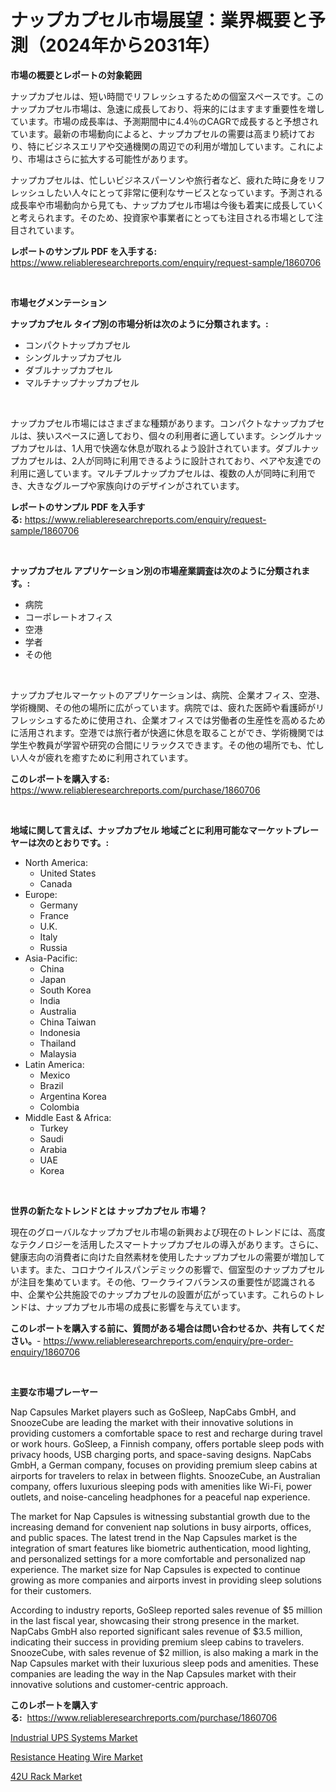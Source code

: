 <p><h1>ナップカプセル市場展望：業界概要と予測（2024年から2031年）</h1></p><p><strong>市場の概要とレポートの対象範囲</strong></p>
<p><p>ナップカプセルは、短い時間でリフレッシュするための個室スペースです。このナップカプセル市場は、急速に成長しており、将来的にはますます重要性を増しています。市場の成長率は、予測期間中に4.4％のCAGRで成長すると予想されています。最新の市場動向によると、ナップカプセルの需要は高まり続けており、特にビジネスエリアや交通機関の周辺での利用が増加しています。これにより、市場はさらに拡大する可能性があります。</p><p>ナップカプセルは、忙しいビジネスパーソンや旅行者など、疲れた時に身をリフレッシュしたい人々にとって非常に便利なサービスとなっています。予測される成長率や市場動向から見ても、ナップカプセル市場は今後も着実に成長していくと考えられます。そのため、投資家や事業者にとっても注目される市場として注目されています。</p></p>
<p><strong>レポートのサンプル PDF を入手する:</strong> <a href="https://www.reliableresearchreports.com/enquiry/request-sample/1860706">https://www.reliableresearchreports.com/enquiry/request-sample/1860706</a></p>
<p>&nbsp;</p>
<p><strong>市場セグメンテーション</strong></p>
<p><strong>ナップカプセル タイプ別の市場分析は次のように分類されます。:</strong></p>
<p><ul><li>コンパクトナップカプセル</li><li>シングルナップカプセル</li><li>ダブルナップカプセル</li><li>マルチナップナップカプセル</li></ul></p>
<p>&nbsp;</p>
<p><p>ナップカプセル市場にはさまざまな種類があります。コンパクトなナップカプセルは、狭いスペースに適しており、個々の利用者に適しています。シングルナップカプセルは、1人用で快適な休息が取れるよう設計されています。ダブルナップカプセルは、2人が同時に利用できるように設計されており、ペアや友達での利用に適しています。マルチプルナップカプセルは、複数の人が同時に利用でき、大きなグループや家族向けのデザインがされています。</p></p>
<p><strong>レポートのサンプル PDF を入手する:</strong>&nbsp;<a href="https://www.reliableresearchreports.com/enquiry/request-sample/1860706">https://www.reliableresearchreports.com/enquiry/request-sample/1860706</a></p>
<p>&nbsp;</p>
<p><strong> ナップカプセル アプリケーション別の市場産業調査は次のように分類されます。:</strong></p>
<p><ul><li>病院</li><li>コーポレートオフィス</li><li>空港</li><li>学者</li><li>その他</li></ul></p>
<p>&nbsp;</p>
<p><p>ナップカプセルマーケットのアプリケーションは、病院、企業オフィス、空港、学術機関、その他の場所に広がっています。病院では、疲れた医師や看護師がリフレッシュするために使用され、企業オフィスでは労働者の生産性を高めるために活用されます。空港では旅行者が快適に休息を取ることができ、学術機関では学生や教員が学習や研究の合間にリラックスできます。その他の場所でも、忙しい人々が疲れを癒すために利用されています。</p></p>
<p><strong>このレポートを購入する:</strong>&nbsp; <a href="https://www.reliableresearchreports.com/purchase/1860706">https://www.reliableresearchreports.com/purchase/1860706</a></p>
<p>&nbsp;</p>
<p><strong>地域に関して言えば、ナップカプセル 地域ごとに利用可能なマーケットプレーヤーは次のとおりです。:</strong></p>
<p><ul>
    <li>
        North America:
        <ul>
            <li>United States</li>
            <li>Canada</li>
        </ul>
    </li>
    <li>
        Europe:
        <ul>
            <li>Germany</li>
            <li>France</li>
            <li>U.K.</li>
            <li>Italy</li>
            <li>Russia</li>
        </ul>
    </li>
    <li>
        Asia-Pacific:
        <ul>
            <li>China</li>
            <li>Japan</li>
            <li>South Korea</li>
            <li>India</li>
            <li>Australia</li>
            <li>China Taiwan</li>
            <li>Indonesia</li>
            <li>Thailand</li>
            <li>Malaysia</li>
        </ul>
    </li>
    <li>
        Latin America:
        <ul>
            <li>Mexico</li>
            <li>Brazil</li>
            <li>Argentina Korea</li>
            <li>Colombia</li>
        </ul>
    </li>
    <li>
        Middle East & Africa:
        <ul>
            <li>Turkey</li>
            <li>Saudi</li>
            <li>Arabia</li>
            <li>UAE</li>
            <li>Korea</li>
        </ul>
    </li>
    </ul></p>
<p>&nbsp;</p>
<p><strong>世界の新たなトレンドとは ナップカプセル 市場？</strong></p>
<p><p>現在のグローバルなナップカプセル市場の新興および現在のトレンドには、高度なテクノロジーを活用したスマートナップカプセルの導入があります。さらに、健康志向の消費者に向けた自然素材を使用したナップカプセルの需要が増加しています。また、コロナウイルスパンデミックの影響で、個室型のナップカプセルが注目を集めています。その他、ワークライフバランスの重要性が認識される中、企業や公共施設でのナップカプセルの設置が広がっています。これらのトレンドは、ナップカプセル市場の成長に影響を与えています。</p></p>
<p><strong>このレポートを購入する前に、質問がある場合は問い合わせるか、共有してください。</strong>- <a href="https://www.reliableresearchreports.com/enquiry/pre-order-enquiry/1860706">https://www.reliableresearchreports.com/enquiry/pre-order-enquiry/1860706</a></p>
<p>&nbsp;</p>
<p><strong>主要な市場プレーヤー</strong></p>
<p><p>Nap Capsules Market players such as GoSleep, NapCabs GmbH, and SnoozeCube are leading the market with their innovative solutions in providing customers a comfortable space to rest and recharge during travel or work hours. GoSleep, a Finnish company, offers portable sleep pods with privacy hoods, USB charging ports, and space-saving designs. NapCabs GmbH, a German company, focuses on providing premium sleep cabins at airports for travelers to relax in between flights. SnoozeCube, an Australian company, offers luxurious sleeping pods with amenities like Wi-Fi, power outlets, and noise-canceling headphones for a peaceful nap experience.</p><p>The market for Nap Capsules is witnessing substantial growth due to the increasing demand for convenient nap solutions in busy airports, offices, and public spaces. The latest trend in the Nap Capsules market is the integration of smart features like biometric authentication, mood lighting, and personalized settings for a more comfortable and personalized nap experience. The market size for Nap Capsules is expected to continue growing as more companies and airports invest in providing sleep solutions for their customers.</p><p>According to industry reports, GoSleep reported sales revenue of $5 million in the last fiscal year, showcasing their strong presence in the market. NapCabs GmbH also reported significant sales revenue of $3.5 million, indicating their success in providing premium sleep cabins to travelers. SnoozeCube, with sales revenue of $2 million, is also making a mark in the Nap Capsules market with their luxurious sleep pods and amenities. These companies are leading the way in the Nap Capsules market with their innovative solutions and customer-centric approach.</p></p>
<p><strong>このレポートを購入する:</strong>&nbsp;&nbsp;<a href="https://www.reliableresearchreports.com/purchase/1860706">https://www.reliableresearchreports.com/purchase/1860706</a></p>
<p><p><a href="https://view.publitas.com/reportprime-1/insights-into-industrial-ups-systems-market-size-analysing-market-share-trends-and-growth-from-2023-to-2030/">Industrial UPS Systems Market</a></p><p><a href="https://github.com/Sarissaschmalingtr6fz2739/Market-Research-Report-List-1/blob/main/resistance-heating-wire-market.md">Resistance Heating Wire Market</a></p><p><a href="https://view.publitas.com/reportprime-1/42u-rack-market-size-2023-2030-global-industrial-analysis-key-geographical-regions-market-share-top-key-players-product-types-and-forecast-research-report/">42U Rack Market</a></p></p>